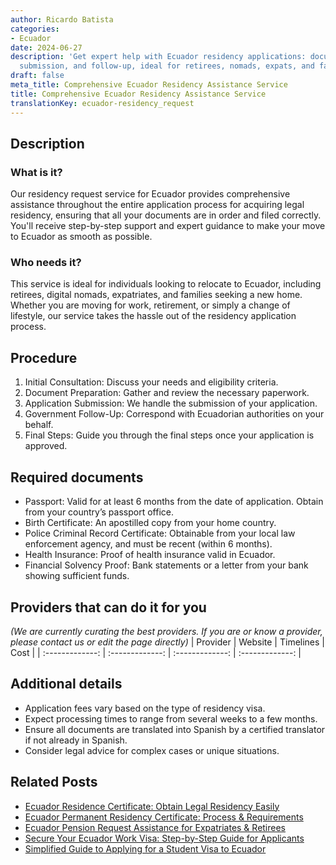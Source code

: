```yaml
---
author: Ricardo Batista
categories:
- Ecuador
date: 2024-06-27
description: 'Get expert help with Ecuador residency applications: document prep,
  submission, and follow-up, ideal for retirees, nomads, expats, and families.'
draft: false
meta_title: Comprehensive Ecuador Residency Assistance Service
title: Comprehensive Ecuador Residency Assistance Service
translationKey: ecuador-residency_request
---
```



## Description
### What is it?
Our residency request service for Ecuador provides comprehensive assistance throughout the entire application process for acquiring legal residency, ensuring that all your documents are in order and filed correctly. You'll receive step-by-step support and expert guidance to make your move to Ecuador as smooth as possible.

### Who needs it?
This service is ideal for individuals looking to relocate to Ecuador, including retirees, digital nomads, expatriates, and families seeking a new home. Whether you are moving for work, retirement, or simply a change of lifestyle, our service takes the hassle out of the residency application process.

## Procedure

1. Initial Consultation: Discuss your needs and eligibility criteria.
2. Document Preparation: Gather and review the necessary paperwork.
3. Application Submission: We handle the submission of your application.
4. Government Follow-Up: Correspond with Ecuadorian authorities on your behalf.
5. Final Steps: Guide you through the final steps once your application is approved.


## Required documents

- Passport: Valid for at least 6 months from the date of application. Obtain from your country’s passport office.
- Birth Certificate: An apostilled copy from your home country.
- Police Criminal Record Certificate: Obtainable from your local law enforcement agency, and must be recent (within 6 months).
- Health Insurance: Proof of health insurance valid in Ecuador.
- Financial Solvency Proof: Bank statements or a letter from your bank showing sufficient funds.


## Providers that can do it for you
_(We are currently curating the best providers. If you are or know a provider, please contact us or edit the page directly)_
| Provider        |     Website     |     Timelines    |       Cost      |
| :-------------: | :-------------: |  :-------------: | :-------------: |

## Additional details

- Application fees vary based on the type of residency visa.
- Expect processing times to range from several weeks to a few months.
- Ensure all documents are translated into Spanish by a certified translator if not already in Spanish.
- Consider legal advice for complex cases or unique situations.




## Related Posts

- [Ecuador Residence Certificate: Obtain Legal Residency Easily](https://tramitit.com/guides/ecuador/residence_certificate/)
- [Ecuador Permanent Residency Certificate: Process & Requirements](https://tramitit.com/guides/ecuador/permanent_residency_certificate/)
- [Ecuador Pension Request Assistance for Expatriates & Retirees](https://tramitit.com/guides/ecuador/pension_request/)
- [Secure Your Ecuador Work Visa: Step-by-Step Guide for Applicants](https://tramitit.com/guides/ecuador/work_visa_request/)
- [Simplified Guide to Applying for a Student Visa to Ecuador](https://tramitit.com/guides/ecuador/student_visa_request/)